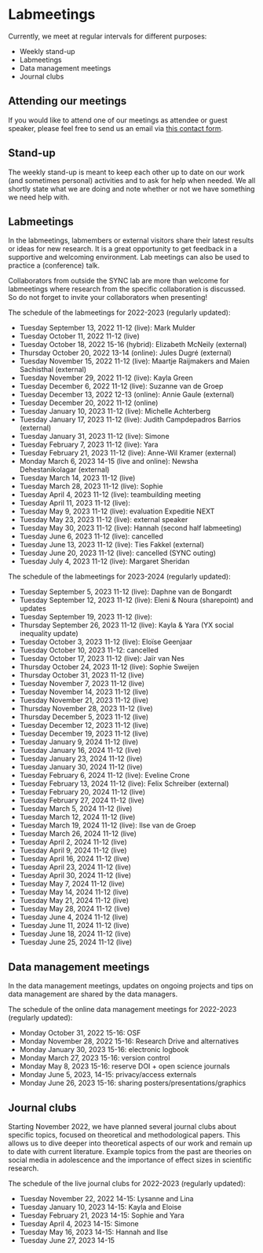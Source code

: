 # Labmeetings

Currently, we meet at regular intervals for different purposes:
<ul>
    <li>Weekly stand-up</li>
    <li>Labmeetings</li>
    <li>Data management meetings</li>
    <li>Journal clubs</li>
</ul>



## Attending our meetings

If you would like to attend one of our meetings as attendee or guest speaker, please feel free to send us an email via [this contact form](https://erasmus-synclab.nl/contact/). 



## Stand-up

The weekly stand-up is meant to keep each other up to date on our work (and sometimes personal) activities and to ask for help when needed. We all shortly state what we are doing and note whether or not we have something we need help with.  



## Labmeetings

In the labmeetings, labmembers or external visitors share their latest results or ideas for new research. It is a great opportunity to get feedback in a supportive and welcoming environment. Lab meetings can also be used to practice a (conference) talk.

Collaborators from outside the SYNC lab are more than welcome for labmeetings where research from the specific collaboration is discussed. So do not forget to invite your collaborators when presenting!

The schedule of the labmeetings for 2022-2023 (regularly updated):
<ul>
    <li>Tuesday September 13, 2022 11-12 (live): Mark Mulder</li>
    <li>Tuesday October 11, 2022 11-12 (live)</li>
    <li>Tuesday October 18, 2022 15-16 (hybrid): Elizabeth McNeily (external)</li>
    <li>Thursday October 20, 2022 13-14 (online): Jules Dugré (external)</li>
    <li>Tuesday November 15, 2022 11-12 (live): Maartje Raijmakers and Maien Sachisthal (external)</li>
    <li>Tuesday November 29, 2022 11-12 (live): Kayla Green</li>
    <li>Tuesday December 6, 2022 11-12 (live): Suzanne van de Groep</li>
    <li>Tuesday December 13, 2022 12-13 (online): Annie Gaule (external)</li>
    <li>Tuesday December 20, 2022 11-12 (online)</li>
    <li>Tuesday January 10, 2023 11-12 (live): Michelle Achterberg</li>
    <li>Tuesday January 17, 2023 11-12 (live): Judith Campdepadros Barrios (external)</li>
    <li>Tuesday January 31, 2023 11-12 (live): Simone</li>
    <li>Tuesday February 7, 2023 11-12 (live): Yara</li>
    <li>Tuesday February 21, 2023 11-12 (live): Anne-Wil Kramer (external)</li>
    <li>Monday March 6, 2023 14-15 (live and online): Newsha Dehestanikolagar (external)</li>
    <li>Tuesday March 14, 2023 11-12 (live)</li>
    <li>Tuesday March 28, 2023 11-12 (live): Sophie</li>
    <li>Tuesday April 4, 2023 11-12 (live): teambuilding meeting</li>
    <li>Tuesday April 11, 2023 11-12 (live): </li>
    <li>Tuesday May 9, 2023 11-12 (live): evaluation Expeditie NEXT</li>
    <li>Tuesday May 23, 2023 11-12 (live): external speaker</li>
    <li>Tuesday May 30, 2023 11-12 (live): Hannah (second half labmeeting)</li>
    <li>Tuesday June 6, 2023 11-12 (live): cancelled</li>
    <li>Tuesday June 13, 2023 11-12 (live): Ties Fakkel (external) </li>
    <li>Tuesday June 20, 2023 11-12 (live): cancelled (SYNC outing)</li>
    <li>Tuesday July 4, 2023 11-12 (live): Margaret Sheridan</li>
</ul>

The schedule of the labmeetings for 2023-2024 (regularly updated):
<ul>
    <li>Tuesday September 5, 2023 11-12 (live): Daphne van de Bongardt</li>
    <li>Tuesday September 12, 2023 11-12 (live): Eleni & Noura (sharepoint) and updates</li>
    <li>Tuesday September 19, 2023 11-12 (live): </li>
    <li>Thursday September 26, 2023 11-12 (live): Kayla & Yara (YX social inequality update)</li>
    <li>Tuesday October 3, 2023 11-12 (live): Eloïse Geenjaar</li>
    <li>Tuesday October 10, 2023 11-12: cancelled</li>
    <li>Tuesday October 17, 2023 11-12 (live): Jaïr van Nes</li>
    <li>Thursday October 24, 2023 11-12 (live): Sophie Sweijen</li>
    <li>Thursday October 31, 2023 11-12 (live)</li>
    <li>Tuesday November 7, 2023 11-12 (live)</li>
    <li>Tuesday November 14, 2023 11-12 (live)</li>
    <li>Tuesday November 21, 2023 11-12 (live)</li>
    <li>Thursday November 28, 2023 11-12 (live)</li>
    <li>Thursday December 5, 2023 11-12 (live)</li>
    <li>Tuesday December 12, 2023 11-12 (live)</li>
    <li>Tuesday December 19, 2023 11-12 (live)</li>
    <li>Tuesday January 9, 2024 11-12 (live)</li>
    <li>Tuesday January 16, 2024 11-12 (live)</li>
    <li>Tuesday January 23, 2024 11-12 (live)</li>
    <li>Tuesday January 30, 2024 11-12 (live)</li>
    <li>Tuesday February 6, 2024 11-12 (live): Eveline Crone</li>
    <li>Tuesday February 13, 2024 11-12 (live): Felix Schreiber (external)</li>
    <li>Tuesday February 20, 2024 11-12 (live)</li>
    <li>Tuesday February 27, 2024 11-12 (live)</li>
    <li>Tuesday March 5, 2024 11-12 (live)</li>
    <li>Tuesday March 12, 2024 11-12 (live)</li>
    <li>Tuesday March 19, 2024 11-12 (live): Ilse van de Groep</li>
    <li>Tuesday March 26, 2024 11-12 (live)</li>
    <li>Tuesday April 2, 2024 11-12 (live)</li>
    <li>Tuesday April 9, 2024 11-12 (live)</li>
    <li>Tuesday April 16, 2024 11-12 (live)</li>
    <li>Tuesday April 23, 2024 11-12 (live)</li>
    <li>Tuesday April 30, 2024 11-12 (live)</li>
    <li>Tuesday May 7, 2024 11-12 (live)</li>
    <li>Tuesday May 14, 2024 11-12 (live)</li>
    <li>Tuesday May 21, 2024 11-12 (live)</li>
    <li>Tuesday May 28, 2024 11-12 (live)</li>
    <li>Tuesday June 4, 2024 11-12 (live)</li>
    <li>Tuesday June 11, 2024 11-12 (live)</li>
    <li>Tuesday June 18, 2024 11-12 (live)</li>
    <li>Tuesday June 25, 2024 11-12 (live)</li>
</ul>

## Data management meetings

In the data management meetings, updates on ongoing projects and tips on data management are shared by the data managers.

The schedule of the online data management meetings for 2022-2023 (regularly updated):
<ul>
    <li>Monday October 31, 2022 15-16: OSF</li>
    <li>Monday November 28, 2022 15-16: Research Drive and alternatives</li>
    <li>Monday January 30, 2023 15-16: electronic logbook</li>
    <li>Monday March 27, 2023 15-16: version control</li>
    <li>Monday May 8, 2023 15-16: reserve DOI + open science journals</li>
    <li>Monday June 5, 2023, 14-15: privacy/access externals</li>
    <li>Monday June 26, 2023 15-16: sharing posters/presentations/graphics</li>
</ul>



## Journal clubs

Starting November 2022, we have planned several journal clubs about specific topics, focused on theoretical and methodological papers. This allows us to dive deeper into theoretical aspects of our work and remain up to date with current literature. Example topics from the past are theories on social media in adolescence and the importance of effect sizes in scientific research.

The schedule of the live journal clubs for 2022-2023 (regularly updated):
<ul>
    <li>Tuesday November 22, 2022 14-15: Lysanne and Lina</li>
    <li>Tuesday January 10, 2023 14-15: Kayla and Eloise</li>
    <li>Tuesday February 21, 2023 14-15: Sophie and Yara</li>
    <li>Tuesday April 4, 2023 14-15: Simone</li>
    <li>Tuesday May 16, 2023 14-15: Hannah and Ilse</li>
    <li>Tuesday June 27, 2023 14-15</li>
</ul>
